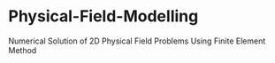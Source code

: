 # Physical-Field-Modelling
Numerical Solution of 2D Physical Field Problems Using  Finite Element Method
